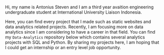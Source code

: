 Hi, my name is Antonius Steven and I am a third year avaition engineering undergraduate student at International University Liaison Indonesia.

Here, you can find every project that I made such as static websites and data analytics related projects. Recently, I am focusing more on data analytics since I am considering to have a career in that field. You can find my `Data-Analytics` repository below which contains several analytics projects with SQL and Python. By sharing my projects here, I am hoping that I could get an internship or an entry level job opportunity.


<!---
ASteven21/ASteven21 is a ✨ special ✨ repository because its `README.md` (this file) appears on your GitHub profile.
You can click the Preview link to take a look at your changes.
--->
